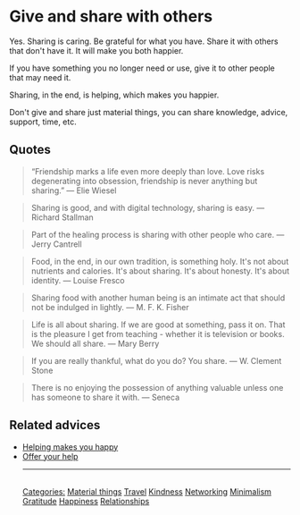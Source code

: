 # Give and share with others

Yes. Sharing is caring. Be grateful for what you have. Share it with others that don't have it. It will make you both happier.

If you have something you no longer need or use, give it to other people that may need it.

Sharing, in the end, is helping, which makes you happier.

Don't give and share just material things, you can share knowledge, advice, support, time, etc.

## Quotes

> “Friendship marks a life even more deeply than love. Love risks degenerating into obsession, friendship is never anything but sharing.” ― Elie Wiesel

> Sharing is good, and with digital technology, sharing is easy. ― Richard Stallman

> Part of the healing process is sharing with other people who care. ― Jerry Cantrell

> Food, in the end, in our own tradition, is something holy. It's not about nutrients and calories. It's about sharing. It's about honesty. It's about identity. ― Louise Fresco

> Sharing food with another human being is an intimate act that should not be indulged in lightly. ― M. F. K. Fisher

> Life is all about sharing. If we are good at something, pass it on. That is the pleasure I get from teaching - whether it is television or books. We should all share. ― Mary Berry

> If you are really thankful, what do you do? You share. ― W. Clement Stone

> There is no enjoying the possession of anything valuable unless one has someone to share it with. ― Seneca

## Related advices

- [Helping makes you happy](../Helping%20makes%20you%20happy/index.md)
- [Offer your help](../Offer%20your%20help/index.md)<hr/><br/>[Categories:](../Categories/index.md) [Material things](../Categories/Material%20things.md) [Travel](../Categories/Travel.md) [Kindness](../Categories/Kindness.md) [Networking](../Categories/Networking.md) [Minimalism](../Categories/Minimalism.md) [Gratitude](../Categories/Gratitude.md) [Happiness](../Categories/Happiness.md) [Relationships](../Categories/Relationships.md)